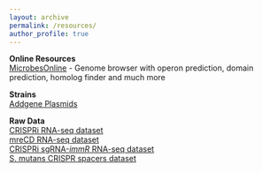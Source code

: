 ```yaml
---
layout: archive
permalink: /resources/
author_profile: true
---
```


**Online Resources**\
[MicrobesOnline](http://www.microbesonline.org/) -  Genome browser with operon prediction, domain prediction,  homolog finder and much more

**Strains**\
[Addgene Plasmids](https://www.addgene.org/Robert_Shields/)

**Raw Data**\
[CRISPRi RNA-seq dataset](https://www.ncbi.nlm.nih.gov/geo/query/acc.cgi?acc=GSE141863)\
[mreCD RNA-seq dataset](https://www.ncbi.nlm.nih.gov/geo/query/acc.cgi?acc=GSE165679)\
[CRISPRi sgRNA-*immR* RNA-seq dataset](https://www.ncbi.nlm.nih.gov/geo/query/acc.cgi?acc=GSE202804)\
[S. mutans CRISPR spacers dataset](https://github.com/theshieldslab/Streptococcus-mutans-CRISPR-Spacers-Analysis)
